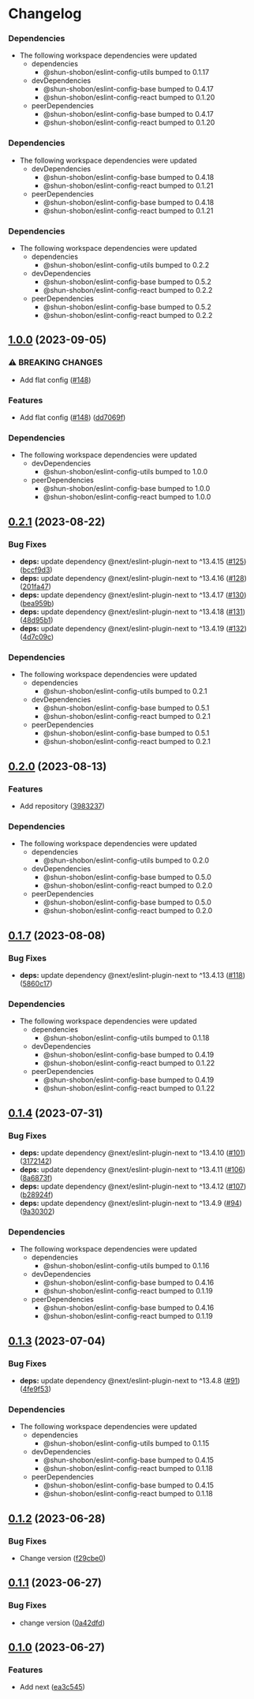 # Changelog

### Dependencies

* The following workspace dependencies were updated
  * dependencies
    * @shun-shobon/eslint-config-utils bumped to 0.1.17
  * devDependencies
    * @shun-shobon/eslint-config-base bumped to 0.4.17
    * @shun-shobon/eslint-config-react bumped to 0.1.20
  * peerDependencies
    * @shun-shobon/eslint-config-base bumped to 0.4.17
    * @shun-shobon/eslint-config-react bumped to 0.1.20

### Dependencies

* The following workspace dependencies were updated
  * devDependencies
    * @shun-shobon/eslint-config-base bumped to 0.4.18
    * @shun-shobon/eslint-config-react bumped to 0.1.21
  * peerDependencies
    * @shun-shobon/eslint-config-base bumped to 0.4.18
    * @shun-shobon/eslint-config-react bumped to 0.1.21

### Dependencies

* The following workspace dependencies were updated
  * dependencies
    * @shun-shobon/eslint-config-utils bumped to 0.2.2
  * devDependencies
    * @shun-shobon/eslint-config-base bumped to 0.5.2
    * @shun-shobon/eslint-config-react bumped to 0.2.2
  * peerDependencies
    * @shun-shobon/eslint-config-base bumped to 0.5.2
    * @shun-shobon/eslint-config-react bumped to 0.2.2

## [1.0.0](https://github.com/shun-shobon/eslint-config/compare/eslint-config-next-v0.2.2...eslint-config-next-v1.0.0) (2023-09-05)


### ⚠ BREAKING CHANGES

* Add flat config ([#148](https://github.com/shun-shobon/eslint-config/issues/148))

### Features

* Add flat config ([#148](https://github.com/shun-shobon/eslint-config/issues/148)) ([dd7069f](https://github.com/shun-shobon/eslint-config/commit/dd7069fff8da6493843fe96abe12e5d17da6441f))


### Dependencies

* The following workspace dependencies were updated
  * devDependencies
    * @shun-shobon/eslint-config-utils bumped to 1.0.0
  * peerDependencies
    * @shun-shobon/eslint-config-base bumped to 1.0.0
    * @shun-shobon/eslint-config-react bumped to 1.0.0

## [0.2.1](https://github.com/shun-shobon/eslint-config/compare/eslint-config-next-v0.2.0...eslint-config-next-v0.2.1) (2023-08-22)


### Bug Fixes

* **deps:** update dependency @next/eslint-plugin-next to ^13.4.15 ([#125](https://github.com/shun-shobon/eslint-config/issues/125)) ([bccf9d3](https://github.com/shun-shobon/eslint-config/commit/bccf9d37d855e6509f39d3e6938c44b1d1e56505))
* **deps:** update dependency @next/eslint-plugin-next to ^13.4.16 ([#128](https://github.com/shun-shobon/eslint-config/issues/128)) ([201fa47](https://github.com/shun-shobon/eslint-config/commit/201fa47f5c803ceab80200701c0d44662122ddf7))
* **deps:** update dependency @next/eslint-plugin-next to ^13.4.17 ([#130](https://github.com/shun-shobon/eslint-config/issues/130)) ([bea959b](https://github.com/shun-shobon/eslint-config/commit/bea959bc497cdee75486083d68c6e76aebc600cd))
* **deps:** update dependency @next/eslint-plugin-next to ^13.4.18 ([#131](https://github.com/shun-shobon/eslint-config/issues/131)) ([48d95b1](https://github.com/shun-shobon/eslint-config/commit/48d95b18cf493785889e1e860013a3f08e51e4ab))
* **deps:** update dependency @next/eslint-plugin-next to ^13.4.19 ([#132](https://github.com/shun-shobon/eslint-config/issues/132)) ([4d7c09c](https://github.com/shun-shobon/eslint-config/commit/4d7c09ca4f09973d52ede938a2075af8fb88fa5a))


### Dependencies

* The following workspace dependencies were updated
  * dependencies
    * @shun-shobon/eslint-config-utils bumped to 0.2.1
  * devDependencies
    * @shun-shobon/eslint-config-base bumped to 0.5.1
    * @shun-shobon/eslint-config-react bumped to 0.2.1
  * peerDependencies
    * @shun-shobon/eslint-config-base bumped to 0.5.1
    * @shun-shobon/eslint-config-react bumped to 0.2.1

## [0.2.0](https://github.com/shun-shobon/eslint-config/compare/eslint-config-next-v0.1.7...eslint-config-next-v0.2.0) (2023-08-13)


### Features

* Add repository ([3983237](https://github.com/shun-shobon/eslint-config/commit/3983237f4a1e40119e925324e893b228554bdb06))


### Dependencies

* The following workspace dependencies were updated
  * dependencies
    * @shun-shobon/eslint-config-utils bumped to 0.2.0
  * devDependencies
    * @shun-shobon/eslint-config-base bumped to 0.5.0
    * @shun-shobon/eslint-config-react bumped to 0.2.0
  * peerDependencies
    * @shun-shobon/eslint-config-base bumped to 0.5.0
    * @shun-shobon/eslint-config-react bumped to 0.2.0

## [0.1.7](https://github.com/shun-shobon/eslint-config/compare/eslint-config-next-v0.1.6...eslint-config-next-v0.1.7) (2023-08-08)


### Bug Fixes

* **deps:** update dependency @next/eslint-plugin-next to ^13.4.13 ([#118](https://github.com/shun-shobon/eslint-config/issues/118)) ([5860c17](https://github.com/shun-shobon/eslint-config/commit/5860c17d7ea300752afe93b9d7c37a538dfd6b9a))


### Dependencies

* The following workspace dependencies were updated
  * dependencies
    * @shun-shobon/eslint-config-utils bumped to 0.1.18
  * devDependencies
    * @shun-shobon/eslint-config-base bumped to 0.4.19
    * @shun-shobon/eslint-config-react bumped to 0.1.22
  * peerDependencies
    * @shun-shobon/eslint-config-base bumped to 0.4.19
    * @shun-shobon/eslint-config-react bumped to 0.1.22

## [0.1.4](https://github.com/shun-shobon/eslint-config/compare/eslint-config-next-v0.1.3...eslint-config-next-v0.1.4) (2023-07-31)


### Bug Fixes

* **deps:** update dependency @next/eslint-plugin-next to ^13.4.10 ([#101](https://github.com/shun-shobon/eslint-config/issues/101)) ([3172142](https://github.com/shun-shobon/eslint-config/commit/3172142a3adbe71238f76da78447b812736a7d49))
* **deps:** update dependency @next/eslint-plugin-next to ^13.4.11 ([#106](https://github.com/shun-shobon/eslint-config/issues/106)) ([8a6873f](https://github.com/shun-shobon/eslint-config/commit/8a6873f5ca2cdef5839c800fe66169795096dbd6))
* **deps:** update dependency @next/eslint-plugin-next to ^13.4.12 ([#107](https://github.com/shun-shobon/eslint-config/issues/107)) ([b28924f](https://github.com/shun-shobon/eslint-config/commit/b28924f2827b81fa0dabf8bdbc759e294c94a951))
* **deps:** update dependency @next/eslint-plugin-next to ^13.4.9 ([#94](https://github.com/shun-shobon/eslint-config/issues/94)) ([9a30302](https://github.com/shun-shobon/eslint-config/commit/9a30302e3c6156c7f02fe3065e6913168a86677e))


### Dependencies

* The following workspace dependencies were updated
  * dependencies
    * @shun-shobon/eslint-config-utils bumped to 0.1.16
  * devDependencies
    * @shun-shobon/eslint-config-base bumped to 0.4.16
    * @shun-shobon/eslint-config-react bumped to 0.1.19
  * peerDependencies
    * @shun-shobon/eslint-config-base bumped to 0.4.16
    * @shun-shobon/eslint-config-react bumped to 0.1.19

## [0.1.3](https://github.com/shun-shobon/eslint-config/compare/eslint-config-next-v0.1.2...eslint-config-next-v0.1.3) (2023-07-04)


### Bug Fixes

* **deps:** update dependency @next/eslint-plugin-next to ^13.4.8 ([#91](https://github.com/shun-shobon/eslint-config/issues/91)) ([4fe9f53](https://github.com/shun-shobon/eslint-config/commit/4fe9f538745b3771ab93d62e732a3c58058e5f93))


### Dependencies

* The following workspace dependencies were updated
  * dependencies
    * @shun-shobon/eslint-config-utils bumped to 0.1.15
  * devDependencies
    * @shun-shobon/eslint-config-base bumped to 0.4.15
    * @shun-shobon/eslint-config-react bumped to 0.1.18
  * peerDependencies
    * @shun-shobon/eslint-config-base bumped to 0.4.15
    * @shun-shobon/eslint-config-react bumped to 0.1.18

## [0.1.2](https://github.com/shun-shobon/eslint-config/compare/eslint-config-next-v0.1.1...eslint-config-next-v0.1.2) (2023-06-28)


### Bug Fixes

* Change version ([f29cbe0](https://github.com/shun-shobon/eslint-config/commit/f29cbe009f0b62499613eadfa7c684690531c36e))

## [0.1.1](https://github.com/shun-shobon/eslint-config/compare/eslint-config-next-v0.1.0...eslint-config-next-v0.1.1) (2023-06-27)


### Bug Fixes

* change version ([0a42dfd](https://github.com/shun-shobon/eslint-config/commit/0a42dfd292fd93a692e89273a57094a2bd32c720))

## [0.1.0](https://github.com/shun-shobon/eslint-config/compare/eslint-config-next-v0.0.1...eslint-config-next-v0.1.0) (2023-06-27)


### Features

* Add next ([ea3c545](https://github.com/shun-shobon/eslint-config/commit/ea3c545c4be1d9d22f36f0c29841fce6824b0d96))
